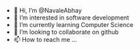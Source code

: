 - 👋 Hi, I’m @NavaleAbhay
- 👀 I’m interested in software development
- 🌱 I’m currently learning Computer Science
- 💞️ I’m looking to collaborate on github
- 📫 How to reach me ...

<!---
NavaleAbhay/NavaleAbhay is a ✨ special ✨ repository because its `README.md` (this file) appears on your GitHub profile.
You can click the Preview link to take a look at your changes.
--->
